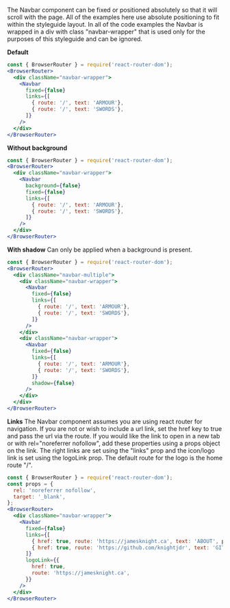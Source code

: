 The Navbar component can be fixed or positioned absolutely so that it will
scroll with the page. All of the examples here use absolute positioning to fit
within the styleguide layout. In all of the code examples the Navbar is
wrapped in a div with class "navbar-wrapper" that is used only for the
purposes of this styleguide and can be ignored.

<strong>Default</strong>

```jsx
const { BrowserRouter } = require('react-router-dom');
<BrowserRouter>
  <div className="navbar-wrapper">
    <Navbar
      fixed={false}
      links={[
        { route: '/', text: 'ARMOUR'},
        { route: '/', text: 'SWORDS'},
      ]}
    />
  </div>
</BrowserRouter>
```

<strong>Without background</strong>

```jsx
const { BrowserRouter } = require('react-router-dom');
<BrowserRouter>
  <div className="navbar-wrapper">
    <Navbar
      background={false}
      fixed={false}
      links={[
        { route: '/', text: 'ARMOUR'},
        { route: '/', text: 'SWORDS'},
      ]}
    />
  </div>
</BrowserRouter>
```

<strong>With shadow</strong>
Can only be applied when a background is present.

```jsx
const { BrowserRouter } = require('react-router-dom');
<BrowserRouter>
  <div className="navbar-multiple">
    <div className="navbar-wrapper">
      <Navbar
        fixed={false}
        links={[
          { route: '/', text: 'ARMOUR'},
          { route: '/', text: 'SWORDS'},
        ]}
      />
    </div>
    <div className="navbar-wrapper">
      <Navbar
        fixed={false}
        links={[
          { route: '/', text: 'ARMOUR'},
          { route: '/', text: 'SWORDS'},
        ]}
        shadow={false}
      />
    </div>
  </div>
</BrowserRouter>
```

<strong>Links</strong>
The Navbar component assumes you are using react router for navigation. If you
are not or wish to include a url link, set the href key to true and pass the url
via the route. If you would like the link to open in a new tab or with
rel="noreferrer nofollow", add these properties using a props object on the link.
The right links are set using the "links" prop and the icon/logo link is set using
the logoLink prop. The default route for the logo is the home route "/".

```jsx
const { BrowserRouter } = require('react-router-dom');
const props = {
  rel: 'noreferrer nofollow',
  target: '_blank',
};
<BrowserRouter>
  <div className="navbar-wrapper">
    <Navbar
      fixed={false}
      links={[
        { href: true, route: 'https://jamesknight.ca', text: 'ABOUT', props },
        { href: true, route: 'https://github.com/knightjdr', text: 'GITHUB'},
      ]}
      logoLink={{
        href: true,
        route: 'https://jamesknight.ca',
      }}
    />
  </div>
</BrowserRouter>
```
